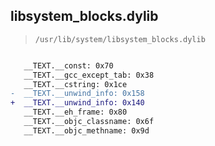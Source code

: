 ## libsystem_blocks.dylib

> `/usr/lib/system/libsystem_blocks.dylib`

```diff

   __TEXT.__const: 0x70
   __TEXT.__gcc_except_tab: 0x38
   __TEXT.__cstring: 0x1ce
-  __TEXT.__unwind_info: 0x158
+  __TEXT.__unwind_info: 0x140
   __TEXT.__eh_frame: 0x80
   __TEXT.__objc_classname: 0x6f
   __TEXT.__objc_methname: 0x9d

```
